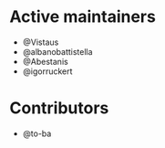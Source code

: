 # Active maintainers
* @Vistaus
* @albanobattistella
* @Abestanis
* @igorruckert

# Contributors
* @to-ba
